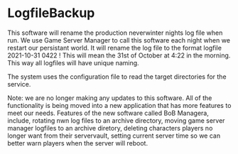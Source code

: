 # LogfileBackup
This software will rename the production neverwinter nights log file when run. We use Game Server Manager to call this software each night when we restart our persistant world. It will rename the log file to the format logfile 2021-10-31 0422    ! This will mean the 31st of October at 4:22 in the morning. This way all logfiles will have unique naming.

The system uses the configuration file to read the target directories for the service.

Note: we are no longer making any updates to this software. All of the functionality is being moved into a new application that has more features to meet our needs. Features of the new software called BoB Managera, include, rotating nwn log files to an archive directory, moving game server manager logfiles to an archive diretory, deleting characters players no longer want from their servervault, setting current server time so we can better warn players when the server will reboot.

